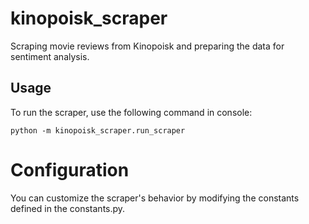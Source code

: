 # kinopoisk_scraper

Scraping movie reviews from Kinopoisk and preparing the data for sentiment analysis.

## Usage

To run the scraper, use the following command in console:

```
python -m kinopoisk_scraper.run_scraper
```

# Configuration

You can customize the scraper's behavior by modifying the constants defined in the constants.py.